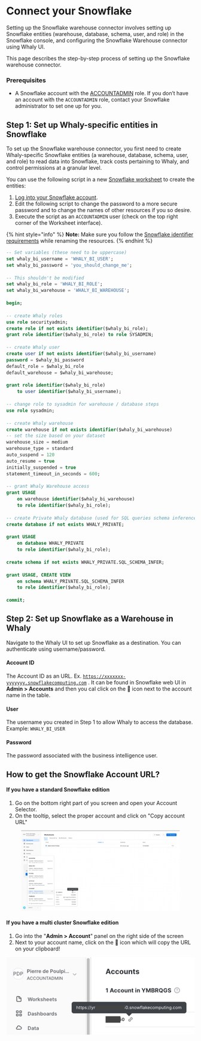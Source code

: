# Connect your Snowflake

Setting up the Snowflake warehouse connector involves setting up Snowflake entities (warehouse, database, schema, user, and role) in the Snowflake console, and configuring the Snowflake Warehouse connector using Whaly UI.

This page describes the step-by-step process of setting up the Snowflake warehouse connector.

### Prerequisites[​](https://docs.airbyte.com/integrations/destinations/snowflake/#prerequisites) <a href="#prerequisites" id="prerequisites"></a>

* A Snowflake account with the [ACCOUNTADMIN](https://docs.snowflake.com/en/user-guide/security-access-control-considerations.html) role. If you don’t have an account with the `ACCOUNTADMIN` role, contact your Snowflake administrator to set one up for you.

## Step 1: Set up Whaly-specific entities in Snowflake​ <a href="#step-1-set-up-airbyte-specific-entities-in-snowflake" id="step-1-set-up-airbyte-specific-entities-in-snowflake"></a>

To set up the Snowflake warehouse connector, you first need to create Whaly-specific Snowflake entities (a warehouse, database, schema, user, and role) to read data into Snowflake, track costs pertaining to Whaly, and control permissions at a granular level.

You can use the following script in a new [Snowflake worksheet](https://docs.snowflake.com/en/user-guide/ui-worksheet.html) to create the entities:

1. [Log into your Snowflake account](https://www.snowflake.com/login/).
2. Edit the following script to change the password to a more secure password and to change the names of other resources if you so desire.
3. Execute the script as an `ACCOUNTADMIN` user (check on the top right corner of the Worksheet interface).

{% hint style="info" %}
**Note:** Make sure you follow the [Snowflake identifier requirements](https://docs.snowflake.com/en/sql-reference/identifiers-syntax.html) while renaming the resources.
{% endhint %}

```sql
-- Set variables (these need to be uppercase)
set whaly_bi_username = 'WHALY_BI_USER';
set whaly_bi_password = 'you_should_change_me';

-- This shouldn't be modified
set whaly_bi_role = 'WHALY_BI_ROLE';
set whaly_bi_warehouse = 'WHALY_BI_WAREHOUSE';

begin;

-- create Whaly roles
use role securityadmin;
create role if not exists identifier($whaly_bi_role);
grant role identifier($whaly_bi_role) to role SYSADMIN;

-- create Whaly user
create user if not exists identifier($whaly_bi_username)
password = $whaly_bi_password
default_role = $whaly_bi_role
default_warehouse = $whaly_bi_warehouse;

grant role identifier($whaly_bi_role) 
    to user identifier($whaly_bi_username);

-- change role to sysadmin for warehouse / database steps
use role sysadmin;

-- create Whaly warehouse
create warehouse if not exists identifier($whaly_bi_warehouse)
-- set the size based on your dataset
warehouse_size = medium
warehouse_type = standard
auto_suspend = 120
auto_resume = true
initially_suspended = true
statement_timeout_in_seconds = 600;

-- grant Whaly Warehouse access
grant USAGE
    on warehouse identifier($whaly_bi_warehouse)
    to role identifier($whaly_bi_role);

-- create Private Whaly database (used for SQL queries schema inference)
create database if not exists WHALY_PRIVATE;

grant USAGE
    on database WHALY_PRIVATE
    to role identifier($whaly_bi_role);

create schema if not exists WHALY_PRIVATE.SQL_SCHEMA_INFER;

grant USAGE, CREATE VIEW
    on schema WHALY_PRIVATE.SQL_SCHEMA_INFER
    to role identifier($whaly_bi_role);

commit;
```

## Step 2: Set up Snowflake as a Warehouse in Whaly <a href="#step-3-set-up-snowflake-as-a-destination-in-airbyte" id="step-3-set-up-snowflake-as-a-destination-in-airbyte"></a>

Navigate to the Whaly UI to set up Snowflake as a destination. You can authenticate using username/password.

#### Account ID

The Account ID as an URL. Ex. [`https://xxxxxxx-yyyyyyy.snowflakecomputing.com`](https://xxxxxxx-yyyyyyy.snowflakecomputing.com) . It can be found in Snowflake web UI in **Admin > Accounts** and then you cal click on the 🔗 icon next to the account name in the table.

#### User

The username you created in Step 1 to allow Whaly to access the database. Example: `WHALY_BI_USER`

#### Password

The password associated with the business intelligence user.

## How to get the Snowflake Account URL?

#### If you have a standard Snowflake edition

1. Go on the bottom right part of you screen and open your Account Selector.
2. On the tooltip, select the proper account and click on "Copy account URL"

<figure><img src="../../.gitbook/assets/Screenshot 2022-10-25 at 12.34.17.png" alt=""><figcaption></figcaption></figure>

#### If you have a multi cluster Snowflake edition

1. Go into the "**Admin > Account**" panel on the right side of the screen
2. Next to your account name, click on the 🔗 icon which will copy the URL on your clipboard!

![](<../../.gitbook/assets/Screenshot 2022-08-03 at 11.10.22.png>)
